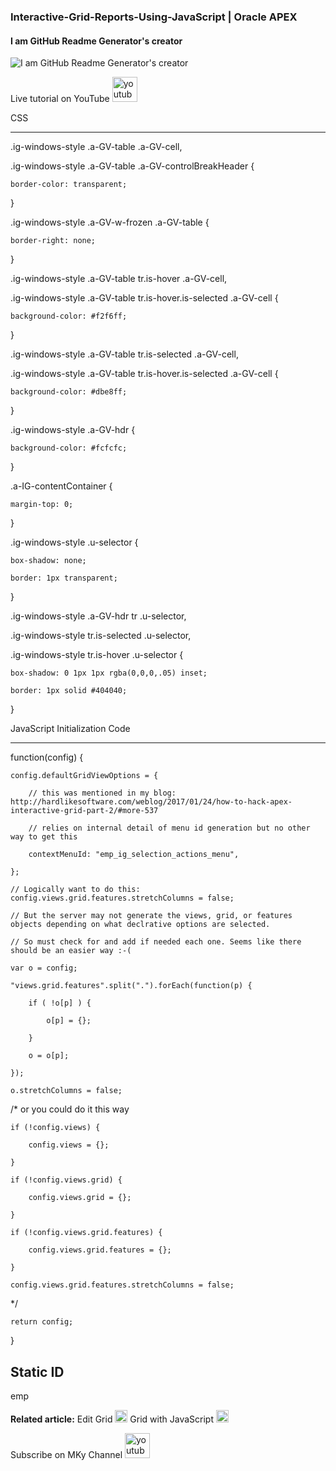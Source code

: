 ### Interactive-Grid-Reports-Using-JavaScript | Oracle APEX
#### I am GitHub Readme Generator's creator
![I am GitHub Readme Generator's creator](https://i9.ytimg.com/vi_webp/HTaFS1IxgxE/mqdefault.webp?v=628f9c82&sqp=CMTVoZYG&rs=AOn4CLAC7omjc1ehZm8mTyQWv5yEmAZDQA)

Live tutorial on YouTube [<img src='https://cdn.jsdelivr.net/npm/simple-icons@3.0.1/icons/youtube.svg' alt='youtube' height='40'>](https://www.youtube.com/watch?v=HTaFS1IxgxE&t)  

CSS

--------------

.ig-windows-style .a-GV-table .a-GV-cell,

.ig-windows-style .a-GV-table .a-GV-controlBreakHeader {

    border-color: transparent;

}

.ig-windows-style .a-GV-w-frozen .a-GV-table {

    border-right: none;

}

.ig-windows-style .a-GV-table tr.is-hover .a-GV-cell,

.ig-windows-style .a-GV-table tr.is-hover.is-selected .a-GV-cell {

    background-color: #f2f6ff;

}

.ig-windows-style .a-GV-table tr.is-selected .a-GV-cell,

.ig-windows-style .a-GV-table tr.is-hover.is-selected .a-GV-cell {

    background-color: #dbe8ff;

}

.ig-windows-style .a-GV-hdr {

    background-color: #fcfcfc;

}

.a-IG-contentContainer {

    margin-top: 0;

}



.ig-windows-style .u-selector {

    box-shadow: none;

    border: 1px transparent;

}



.ig-windows-style .a-GV-hdr tr .u-selector,

.ig-windows-style tr.is-selected .u-selector,

.ig-windows-style tr.is-hover .u-selector {

    box-shadow: 0 1px 1px rgba(0,0,0,.05) inset;

    border: 1px solid #404040;

}



JavaScript Initialization Code

--------------

function(config) {

    config.defaultGridViewOptions = {

        // this was mentioned in my blog: http://hardlikesoftware.com/weblog/2017/01/24/how-to-hack-apex-interactive-grid-part-2/#more-537

        // relies on internal detail of menu id generation but no other way to get this

        contextMenuId: "emp_ig_selection_actions_menu",

    };

    // Logically want to do this: config.views.grid.features.stretchColumns = false;

    // But the server may not generate the views, grid, or features objects depending on what declrative options are selected.

    // So must check for and add if needed each one. Seems like there should be an easier way :-(

    var o = config;

    "views.grid.features".split(".").forEach(function(p) { 

        if ( !o[p] ) {

            o[p] = {};

        }

        o = o[p];

    });

    o.stretchColumns = false;

/* or you could do it this way

    if (!config.views) {

        config.views = {};

    }

    if (!config.views.grid) {

        config.views.grid = {};

    }

    if (!config.views.grid.features) {

        config.views.grid.features = {};

    }

    config.views.grid.features.stretchColumns = false;

*/

    return config;

}


Static ID
--------------
emp


<b>Related article:</b> Edit Grid [<img src='https://cdn.jsdelivr.net/npm/simple-icons@3.0.1/icons/youtube.svg' alt='youtube' height='20'>](https://www.youtube.com/watch?v=kd667U7Mvvc&t) Grid with JavaScript [<img src='https://cdn.jsdelivr.net/npm/simple-icons@3.0.1/icons/youtube.svg' alt='youtube' height='20'>](https://www.youtube.com/watch?v=hoYLDXgO-mY)

Subscribe on MKy Channel [<img src='https://cdn.jsdelivr.net/npm/simple-icons@3.0.1/icons/youtubestudio.svg' alt='youtubestudio' height='40'>](https://www.youtube.com/watch?v=HTaFS1IxgxE&t=22s) 
 

